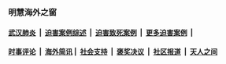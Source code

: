
### 明慧海外之窗

####  [武汉肺炎](indexes/365.md?t=06141801) &nbsp;|&nbsp;  [迫害案例综述](indexes/328.md?t=06141801) &nbsp;|&nbsp; [迫害致死案例](indexes/277.md?t=06141801)  &nbsp;|&nbsp; [更多迫害案例](indexes/81.md?t=06141801)  &nbsp;|&nbsp; 
####  [时事评论](indexes/19.md?t=06141801) &nbsp;|&nbsp; [海外简讯](indexes/245.md?t=06141801)&nbsp;|&nbsp;  [社会支持](indexes/140.md?t=06141801) &nbsp;|&nbsp; [褒奖决议](indexes/282.md?t=06141801) &nbsp;|&nbsp; [社区报道](indexes/91.md?t=06141801)  &nbsp;|&nbsp; [天人之间](indexes/78.md?t=06141801) 

